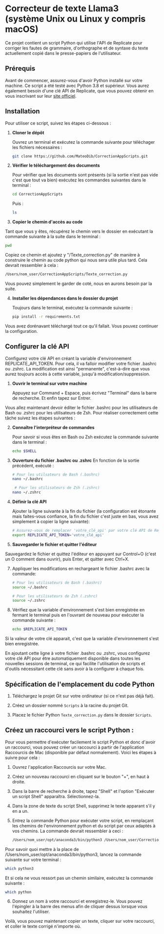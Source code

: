 # Correcteur de texte Llama3 (système Unix ou Linux y compris macOS)

Ce projet contient un script Python qui utilise l'API de Replicate pour corriger les fautes de grammaire, d'orthographe et de syntaxe du texte actuellement copié dans le presse-papiers de l'utilisateur.

## Prérequis

Avant de commencer, assurez-vous d'avoir Python installé sur votre machine. Ce script a été testé avec Python 3.8 et supérieur. Vous aurez également besoin d'une clé API de Replicate, que vous pouvez obtenir en vous inscrivant sur leur [site officiel](https://replicate.com).

## Installation

Pour utiliser ce script, suivez les étapes ci-dessous :

1. **Cloner le dépôt**
   
   Ouvrez un terminal et exécutez la commande suivante pour téléchager les fichiers nécessaires :
   ```bash
   git clone https://github.com/MateoDib/CorrectionAppScripts.git
   ```
   
2. **Vérifier le téléchargement des documents**

   Pour vérifier que les documents sont présents (si la sortie n'est pas vide c'est que tout va bien) exécutez les commandes suivantes dans le terminal :
   ```bash
   cd CorrectionAppScripts
   ```
   Puis :
   ```bash
   ls
   ```

3. **Copier le chemin d'accès au code**

Tant que vous y êtes, récupérez le chemin vers le dossier en exécutant la commande suivante à la suite dans le terminal :
   ```bash
   pwd
   ```

Copiez ce chemin et ajoutez y "/Texte_correction.py" de manière à construire le chemin au code python qui nous sera utile plus tard. Cela devrait ressembler à cela :
   ```bash
   /Users/nom_user/CorrectionAppScripts/Texte_correction.py
   ```
Vous pouvez simplement le garder de coté, nous en aurons besoin par la suite.


4. **Installer les dépendances dans le dossier du projet**

   Toujours dans le terminal, exécutez la commande suivante :
   ```bash
   pip install -r requirements.txt
   ```
Vous avez dorénavant téléchargé tout ce qu'il fallait. Vous pouvez continuer la configuration.



## Configurer la clé API

   Configurez votre clé API en créant la variable d'environnement REPLICATE_API_TOKEN. Pour cela, il va falloir modifier votre fichier .bashrc ou .zshrc. La modification est ainsi "permanente", c'est-à-dire que vous aurez toujours accès à cette variable, jusqu'à modification/suppression.

1. **Ouvrir le terminal sur votre machine**

   Appuyez sur Command + Espace, puis écrivez "Terminal" dans la barre de recherche. Et enfin tapez sur Entrer.


Vous allez maintenant devoir éditer le fichier .bashrc pour les utilisateurs de Bash ou .zshrc pour les utilisateurs de Zsh. Pour réaliser correctement cette tâche suivez les étapes suivantes :

2. **Connaître l'interpréteur de commandes**

   Pour savoir si vous êtes en Bash ou Zsh exécutez la commande suivante dans le terminal :
    ```bash
   echo $SHELL
   ```

3. **Ouverture du fichier .bashrc ou .zshrc**
    En fonction de la sortie précédent, exécuté :
   ```bash
   # Pour les utilsateurs de Bash (.bashrc)
   nano ~/.bashrc
   ```
   ```bash
    # Pour les utilisateurs de Zsh (.zshrc)
   nano ~/.zshrc
   ```

4. **Définir la clé API**

   Ajouter la ligne suivante à la fin du fichier (la configuration est étonante mais faites-vous confiance, la fin du fichier c'est juste en bas, vous avez simplement à copier la ligne suivante):
   ```bash
   # Assurez-vous de remplacer 'votre_clé_api' par votre clé API de Replicate, tout en gardant les guillements comme tels.
   export REPLICATE_API_TOKEN='votre_clé_api'
   ```
   
5. **Sauvegarder le fichier et quitter l'éditeur**

Sauvegardez le fichier et quittez l'éditeur en appuyant sur Control+O (c'est un O comment dans ouvrir), puis Enter, et quitter avec Ctrl+X.

7. Appliquer les modifications en rechargeant le fichier .bashrc avec la commande:
   ```bash
   # Pour les utilisateurs de Bash (.bashrc)
   source ~/.bashrc
   ```
   
   ```bash
   # Pour les utilisateurs de Zsh (.zshrc)
   source ~/.zshrc
   ```
8. Vérifiez que la variable d'environnement s'est bien enregistrée en fermant le terminal puis en l'ouvrant de nouveau pour exécuter la commande suivante :
   ```bash
   echo $REPLICATE_API_TOKEN
   ```
Si la valeur de votre clé apparait, c'est que la variable d'environnement s'est bien enregistrée.

En ajoutant cette ligne à votre fichier .bashrc ou .zshrc, vous configurez votre clé API pour être automatiquement disponible dans toutes les nouvelles sessions de terminal, ce qui facilite l'utilisation de scripts et d'outils nécessitant cette clé sans avoir à la configurer à chaque fois.


## Spécification de l'emplacement du code Python

1. Téléchargez le projet Git sur votre ordinateur (si ce n'est pas déjà fait).

2. Créez un dossier nommé `Scripts` à la racine du projet Git.

3. Placez le fichier Python `Texte_correction.py` dans le dossier `Scripts`.


## Créez un raccourci vers le script Python : 

Pour vous permettre d'exécuter facilement le script Python et donc d'avoir un raccourci, vous pouvez créer un raccourci à partir de l'application Raccourcis de Mac (disponible par défaut normalement). Voici les étapes à suivre pour cela :

1. Ouvrez l'application Raccourcis sur votre Mac.

2. Créez un nouveau raccourci en cliquant sur le bouton "+", en haut à droite.

3. Dans la barre de recherche à droite, tapez "Shell" et l'option "Exécuter un script Shell" apparaîtra. Sélectionnez-la.

4. Dans la zone de texte du script Shell, supprimez le texte apparant s'il y en a un.

5. Entrez la commande Python pour exécuter votre script, en remplaçant les chemins de l'environnement python et du script par ceux adaptés à vos chemins. La commande devrait ressembler à ceci :
   ```bash
   /Users/nom_user/opt/anaconda3/bin/python3 /Users/nom_user/CorrectionAppScripts/Texte_correction.py
   ```

Pour savoir quoi mettre à la place de /Users/nom_user/opt/anaconda3/bin/python3, lancez la commande suivante sur votre terminal :
   ```bash
   which python3
   ```
   Et si cela ne vous ressort pas un chemin similaire, exécutez la commande suivante :
   ```bash
   which python
   ```

6. Donnez un nom à votre raccourci et enregistrez-le. Vous pouvez l'épingler à la barre des menus afin de cliquer dessus lorsque vous souhaitez l'utiliser.


Voilà, vous pouvez maintenant copier un texte, cliquer sur votre raccourci, et coller le texte corrigé n'importe où.

